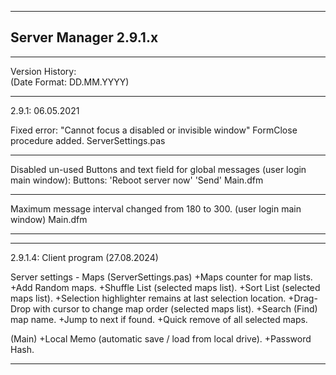 ----------------------------------------------------------------------------------------
  Server Manager 2.9.1.x
----------------------------------------------------------------------------------------

----------------------------------------------------------------------------------------
Version History:  
(Date Format: DD.MM.YYYY)

----------------------------------------------------------------------------------------

2.9.1:
06.05.2021

Fixed error: "Cannot focus a disabled or invisible window"
FormClose procedure added.
ServerSettings.pas

------------------------------------------------------------------
Disabled un-used Buttons and text field 
for global messages (user login main window):
Buttons:
'Reboot server now'
'Send'
Main.dfm

------------------------------------------------------------------
Maximum message interval changed from 180 to 300.
(user login main window) 
Main.dfm

----------------------------------------------------------------------------------------



----------------------------------------------------------------------------------------
2.9.1.4:
Client program
(27.08.2024)

Server settings - Maps (ServerSettings.pas)
+Maps counter for map lists.
+Add Random maps.
+Shuffle List (selected maps list).
+Sort List (selected maps list).
+Selection highlighter remains at last selection location.
+Drag-Drop with cursor to change map order (selected maps list).
+Search (Find) map name.
+Jump to next if found.
+Quick remove of all selected maps.


(Main)
+Local Memo (automatic save / load from local drive).
+Password Hash. 

----------------------------------------------------------------------------------------

